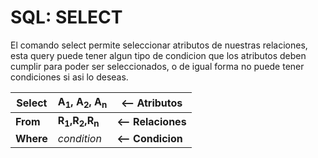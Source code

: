 # SQL: SELECT

El comando select permite seleccionar atributos de nuestras relaciones, esta query puede tener algun tipo de condicion que los atributos deben cumplir para poder ser seleccionados, o de igual forma no puede tener condiciones si asi lo deseas.

| Select    | A<sub>1</sub>, A<sub>2</sub>, A<sub>n</sub>   | <-- Atributos      |
| --------- | --------------------------------------------- | ------------------ |
| __From__  | __R<sub>1</sub>,R<sub>2</sub>,R<sub>n</sub>__ | __<-- Relaciones__ |
| __Where__ | *condition*                                   | __<-- Condicion__  |
